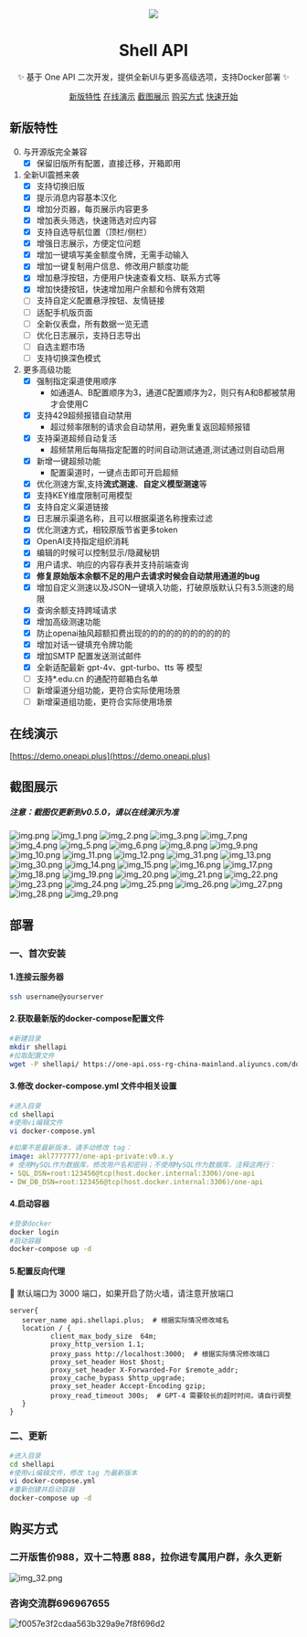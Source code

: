 <div align="center">

![](https://one-api.oss-rg-china-mainland.aliyuncs.com/Logo-new-150.png)

</div>
<div align="center">

# Shell API

✨ 基于 One API 二次开发，提供全新UI与更多高级选项，支持Docker部署 ✨

[新版特性](#新版特性)     [在线演示](https://demo.oneapi.plus)    [截图展示](#截图展示)     [购买方式](#购买方式)    [快速开始](#部署)

</div>


## 新版特性

0. 与开源版完全兼容
    + [x] 保留旧版所有配置，直接迁移，开箱即用
1. 全新UI震撼来袭
    + [x] 支持切换旧版
    + [x] 提示消息内容基本汉化
    + [x] 增加分页器，每页展示内容更多
    + [x] 增加表头筛选，快速筛选对应内容
    + [x] 支持自选导航位置（顶栏/侧栏）
    + [x] 增强日志展示，方便定位问题
    + [x] 增加一键填写美金额度令牌，无需手动输入
    + [x] 增加一键复制用户信息、修改用户额度功能
    + [x] 增加悬浮按钮，方便用户快速查看文档、联系方式等
    + [x] 增加快捷按钮，快速增加用户余额和令牌有效期
    + [ ] 支持自定义配置悬浮按钮、友情链接
    + [ ] 适配手机版页面
    + [ ] 全新仪表盘，所有数据一览无遗
    + [ ] 优化日志展示，支持日志导出
    + [ ] 自选主题市场
    + [ ] 支持切换深色模式
2. 更多高级功能
    + [x] 强制指定渠道使用顺序
        + 如通道A、B配置顺序为3，通道C配置顺序为2，则只有A和B都被禁用才会使用C
    + [x] 支持429超频报错自动禁用
        + 超过频率限制的请求会自动禁用，避免重复返回超频报错
    + [x] 支持渠道超频自动复活
        + 超频禁用后每隔指定配置的时间自动测试通道,测试通过则自动启用
    + [x] 新增一键超频功能
        + 配置渠道时，一键点击即可开启超频
    + [x] 优化测速方案,支持**流式测速**、**自定义模型测速**等
    + [x] 支持KEY维度限制可用模型
    + [x] 支持自定义渠道链接
    + [x] 日志展示渠道名称，且可以根据渠道名称搜索过滤
    + [x] 优化测速方式，相较原版节省更多token
    + [x] OpenAI支持指定组织消耗
    + [x] 编辑的时候可以控制显示/隐藏秘钥
    + [x] 用户请求、响应的内容存表并支持前端查询
    + [x] **修复原始版本余额不足的用户去请求时候会自动禁用通道的bug**
    + [x] 增加自定义测速以及JSON一键填入功能，打破原版默认只有3.5测速的局限
    + [x] 查询余额支持跨域请求
    + [x] 增加高级测速功能
    + [x] 防止openai抽风超额扣费出现的的的的的的的的的的的
    + [x] 增加对话一键填充令牌功能
    + [x] 增加SMTP 配置发送测试邮件 
    + [x] 全新适配最新 gpt-4v、gpt-turbo、tts 等 模型
    + [ ] 支持*.edu.cn 的通配符邮箱白名单
    + [ ] 新增渠道分组功能，更符合实际使用场景
    + [ ] 新增渠道组功能，更符合实际使用场景
## 在线演示
[https://demo.oneapi.plus](https://demo.oneapi.plus)
## 截图展示
##### 注意：截图仅更新到v0.5.0，请以在线演示为准
![img.png](img.png)
![img_1.png](img_1.png)
![img_2.png](img_2.png)
![img_3.png](img_3.png)
![img_7.png](img_7.png)
![img_4.png](img_4.png)
![img_5.png](img_5.png)
![img_6.png](img_6.png)
![img_8.png](img_8.png)
![img_9.png](img_9.png)
![img_10.png](img_10.png)
![img_11.png](img_11.png)
![img_12.png](img_12.png)
![img_31.png](img_31.png)
![img_13.png](img_13.png)
![img_30.png](img_30.png)
![img_14.png](img_14.png)
![img_15.png](img_15.png)
![img_16.png](img_16.png)
![img_17.png](img_17.png)
![img_18.png](img_18.png)
![img_19.png](img_19.png)
![img_20.png](img_20.png)
![img_21.png](img_21.png)
![img_22.png](img_22.png)
![img_23.png](img_23.png)
![img_24.png](img_24.png)
![img_25.png](img_25.png)
![img_26.png](img_26.png)
![img_27.png](img_27.png)
![img_28.png](img_28.png)
![img_29.png](img_29.png)
## 部署
### 一、首次安装
#### 1.连接云服务器
```bash
ssh username@yourserver
```
#### 2.获取最新版的docker-compose配置文件
```bash
#新建目录
mkdir shellapi
#拉取配置文件
wget -P shellapi/ https://one-api.oss-rg-china-mainland.aliyuncs.com/docker-compose.yml
```
#### 3.修改 docker-compose.yml 文件中相关设置
```bash
#进入目录
cd shellapi 
#使用vi编辑文件
vi docker-compose.yml
```
```yaml
#如果不是最新版本，请手动修改 tag：
image: akl7777777/one-api-private:v0.x.y
# 使用MySQL作为数据库，修改用户名和密码；不使用MySQL作为数据库，注释这两行：
- SQL_DSN=root:123456@tcp(host.docker.internal:3306)/one-api
- DW_DB_DSN=root:123456@tcp(host.docker.internal:3306)/one-api
```
#### 4.启动容器
```bash
#登录docker
docker login
#启动容器
docker-compose up -d
```
#### 5.配置反向代理
📌 默认端口为 3000 端口，如果开启了防火墙，请注意开放端口
```nginx
server{
   server_name api.shellapi.plus;  # 根据实际情况修改域名
   location / {
          client_max_body_size  64m;
          proxy_http_version 1.1;
          proxy_pass http://localhost:3000;  # 根据实际情况修改端口
          proxy_set_header Host $host;
          proxy_set_header X-Forwarded-For $remote_addr;
          proxy_cache_bypass $http_upgrade;
          proxy_set_header Accept-Encoding gzip;
          proxy_read_timeout 300s;  # GPT-4 需要较长的超时时间，请自行调整
   }
}
```
### 二、更新
```bash
#进入目录
cd shellapi
#使用vi编辑文件，修改 tag 为最新版本
vi docker-compose.yml
#重新创建并启动容器
docker-compose up -d
```

## 购买方式
### 二开版售价988，双十二特惠 888，拉你进专属用户群，永久更新 
![img_32.png](img_32.png)
### 咨询交流群696967655
![f0057e3f2cdaa563b329a9e7f8f696d2](https://github.com/akl7777777/one-api/assets/84266551/0ef67dd8-ea20-4b37-9e08-6e80b941beef)

